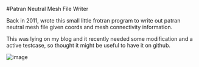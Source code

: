#Patran Neutral Mesh File Writer

Back in 2011, wrote this small little frotran program to write out patran neutral mesh file given coords and mesh connectivity information.

This was lying on my blog and it recently needed some modification and a active testcase, so thought it might be useful to have it on github.

![image](https://github.com/sukhbinder/PatranMeshWriter/blob/master/Sphere.png)


